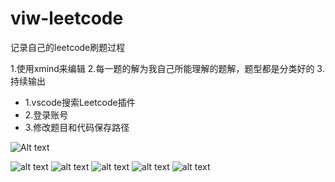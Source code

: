 # viw-leetcode

记录自己的leetcode刷题过程

1.使用xmind来编辑
2.每一题的解为我自己所能理解的题解，题型都是分类好的
3.持续输出


- 1.vscode搜索Leetcode插件
- 2.登录账号
- 3.修改题目和代码保存路径

![Alt text](image.png)





![alt text](尊享面试题2.png) ![alt text](快手leecode.png) ![alt text](2024leetcode高频.png) ![alt text](尊享面试题.png) ![alt text](小米leetcode.png)